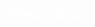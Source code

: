 <a href="/" style="color: #FFFFFF; font-size: large; font-family: serif;">Software Nirvana</a>
<!-- #FFD700 #FFB000 -->
